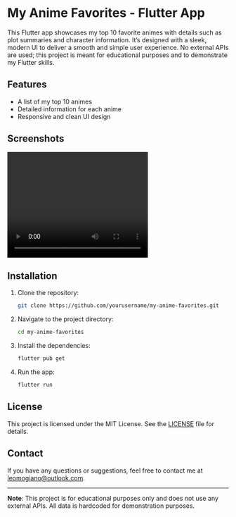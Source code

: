 # My Anime Favorites - Flutter App

This Flutter app showcases my top 10 favorite animes with details such as plot summaries and character information. It’s designed with a sleek, modern UI to deliver a smooth and simple user experience. No external APIs are used; this project is meant for educational purposes and to demonstrate my Flutter skills.

## Features

- A list of my top 10 animes
- Detailed information for each anime
- Responsive and clean UI design

## Screenshots

<video width="320" height="240" controls>
  <source src="./screenshots/videos/demo.mp4" type="video/mp4">
  Your browser does not support the video tag.
</video>

## Installation

1. Clone the repository:
   ```bash
   git clone https://github.com/yourusername/my-anime-favorites.git
    ```
2. Navigate to the project directory:
    ```bash
    cd my-anime-favorites
    ```
3. Install the dependencies:
    ```bash
    flutter pub get
    ```
4. Run the app:
    ```bash
    flutter run
    ```

## License

This project is licensed under the MIT License. See the [LICENSE](LICENSE) file for details.

## Contact

If you have any questions or suggestions, feel free to contact me at [leomogiano@outlook.com](mailto:leomogiano@outlook.com).

---

**Note**: This project is for educational purposes only and does not use any external APIs. All data is hardcoded for demonstration purposes.

